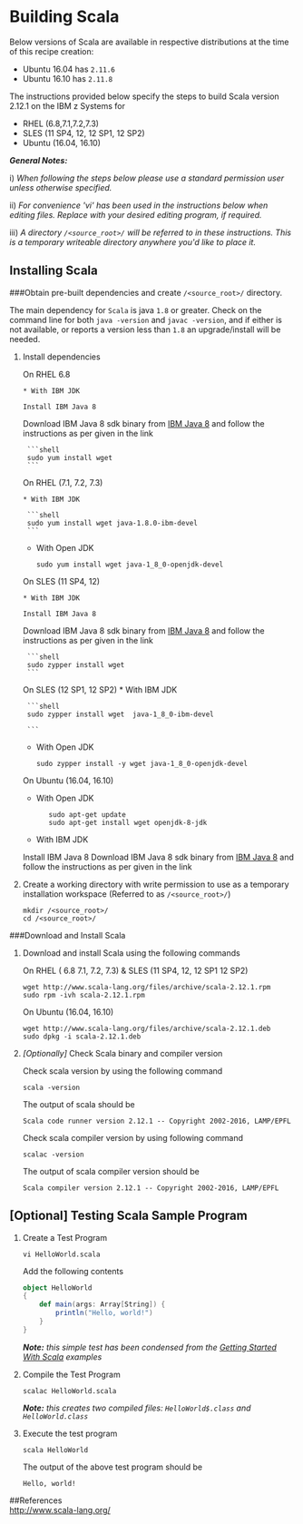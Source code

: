 <!---PACKAGE:Scala--->
<!---DISTRO:SLES 12.x:2.12--->
<!---DISTRO:SLES 11.x:2.12--->
<!---DISTRO:RHEL 7.x:2.12--->
<!---DISTRO:RHEL 6.x:2.12--->
<!---DISTRO:Ubuntu 16.x:Distro, 2.12--->

# Building Scala

Below versions of Scala are available in respective distributions at the time of this recipe creation:

*    Ubuntu 16.04 has `2.11.6`
*    Ubuntu 16.10 has `2.11.8`

The instructions provided below specify the steps to build Scala version 2.12.1 on the IBM z Systems for
* RHEL (6.8,7.1,7.2,7.3)
* SLES (11 SP4, 12, 12 SP1, 12 SP2) 
* Ubuntu (16.04, 16.10) 

_**General Notes:**_ 	

i) _When following the steps below please use a standard permission user unless otherwise specified._
	 
ii) _For convenience 'vi' has been used in the instructions below when editing files.  Replace with your desired editing program, if required._

iii) _A directory `/<source_root>/` will be referred to in these instructions.  This is a temporary writeable directory anywhere you'd like to place it._

## Installing Scala

###Obtain pre-built dependencies and create `/<source_root>/` directory.
    
   The main dependency for `Scala` is java  `1.8` or greater. Check on the command line for both  `java -version` and `javac -version`, and if either is not available, or reports a version less than  `1.8` an upgrade/install will be needed.

1. Install dependencies

	On RHEL 6.8
      
       * With IBM JDK
 
       Install IBM Java 8
	 Download IBM Java 8 sdk binary from [IBM Java 8](http://www.ibm.com/developerworks/java/jdk/linux/download.html) and follow the instructions as per given in the link
	
		```shell    
		sudo yum install wget 
		```


	On RHEL (7.1, 7.2, 7.3)
      
       * With IBM JDK
	
		```shell    
		sudo yum install wget java-1.8.0-ibm-devel
		```
		
	* With Open JDK
	
		```shell    
		sudo yum install wget java-1_8_0-openjdk-devel
		
		```

	On SLES (11 SP4, 12)
      
       * With IBM JDK
 
       Install IBM Java 8
	 Download IBM Java 8 sdk binary from [IBM Java 8](http://www.ibm.com/developerworks/java/jdk/linux/download.html) and follow the instructions as per given in the link
	
		```shell    
		sudo zypper install wget 
		```


	On SLES (12 SP1, 12 SP2)
       * With IBM JDK
	
		```shell    
		sudo zypper install wget  java-1_8_0-ibm-devel

		```
		
	* With Open JDK
	
		```shell    
		sudo zypper install -y wget java-1_8_0-openjdk-devel
		
		```

	On Ubuntu (16.04, 16.10)

	* With Open JDK

	     ```shell    
	        sudo apt-get update	
 	        sudo apt-get install wget openjdk-8-jdk
	     ```

    * With IBM JDK    
	 
	 Install IBM Java 8
	 Download IBM Java 8 sdk binary from [IBM Java 8](http://www.ibm.com/developerworks/java/jdk/linux/download.html) and follow the instructions as per given in the link
	 
    
2. Create a working directory with write permission to use as a temporary installation workspace (Referred to as `/<source_root>/`)

	```shell
	mkdir /<source_root>/
	cd /<source_root>/
	```	

###Download and Install Scala

1. Download and install Scala using the following commands
	
	On RHEL ( 6.8 7.1, 7.2, 7.3) & SLES (11 SP4, 12, 12 SP1 12 SP2)
	```shell
	wget http://www.scala-lang.org/files/archive/scala-2.12.1.rpm
	sudo rpm -ivh scala-2.12.1.rpm
	```
	On Ubuntu (16.04, 16.10)
	```shell
	wget http://www.scala-lang.org/files/archive/scala-2.12.1.deb
	sudo dpkg -i scala-2.12.1.deb
	```
2. *[Optionally]* Check Scala binary and compiler version
	
    Check scala version by using the following command
	```shell
	scala -version
	```
	The output of scala should be
	```shell
	Scala code runner version 2.12.1 -- Copyright 2002-2016, LAMP/EPFL
	```
	Check scala compiler version by using following command
	```shell
	scalac -version
	```
	The output of scala compiler version should be 
	```shell
	Scala compiler version 2.12.1 -- Copyright 2002-2016, LAMP/EPFL
	```

## [Optional] Testing Scala Sample Program
    
1. Create a Test Program

    ```shell
    vi HelloWorld.scala
    ```
    Add the following contents
    ```scala
    object HelloWorld
    {
        def main(args: Array[String]) {
            println("Hello, world!")
        }
    }
    ```
    _**Note:** this simple test has been condensed from the 
[Getting Started With Scala](http://www.scala-lang.org/documentation/getting-started.html) examples_

2. Compile the Test Program

    ```shell
    scalac HelloWorld.scala
    ```
    _**Note:** this creates two compiled files: `HelloWorld$.class` and `HelloWorld.class`_
    
3. Execute the test program

    ```shell
    scala HelloWorld
    ```
    The output of the above test program should be
    ```shell
    Hello, world!
    ```

##References    
http://www.scala-lang.org/
